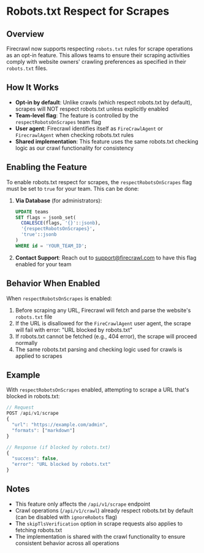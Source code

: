 # Robots.txt Respect for Scrapes

## Overview

Firecrawl now supports respecting `robots.txt` rules for scrape operations as an opt-in feature. This allows teams to ensure their scraping activities comply with website owners' crawling preferences as specified in their `robots.txt` files.

## How It Works

- **Opt-in by default**: Unlike crawls (which respect robots.txt by default), scrapes will NOT respect robots.txt unless explicitly enabled
- **Team-level flag**: The feature is controlled by the `respectRobotsOnScrapes` team flag
- **User agent**: Firecrawl identifies itself as `FireCrawlAgent` or `FirecrawlAgent` when checking robots.txt rules
- **Shared implementation**: This feature uses the same robots.txt checking logic as our crawl functionality for consistency

## Enabling the Feature

To enable robots.txt respect for scrapes, the `respectRobotsOnScrapes` flag must be set to `true` for your team. This can be done:

1. **Via Database** (for administrators):
   ```sql
   UPDATE teams
   SET flags = jsonb_set(
     COALESCE(flags, '{}'::jsonb),
     '{respectRobotsOnScrapes}',
     'true'::jsonb
   )
   WHERE id = 'YOUR_TEAM_ID';
   ```

2. **Contact Support**: Reach out to support@firecrawl.com to have this flag enabled for your team

## Behavior When Enabled

When `respectRobotsOnScrapes` is enabled:

1. Before scraping any URL, Firecrawl will fetch and parse the website's `robots.txt` file
2. If the URL is disallowed for the `FireCrawlAgent` user agent, the scrape will fail with error: "URL blocked by robots.txt"
3. If robots.txt cannot be fetched (e.g., 404 error), the scrape will proceed normally
4. The same robots.txt parsing and checking logic used for crawls is applied to scrapes

## Example

With `respectRobotsOnScrapes` enabled, attempting to scrape a URL that's blocked in robots.txt:

```javascript
// Request
POST /api/v1/scrape
{
  "url": "https://example.com/admin",
  "formats": ["markdown"]
}

// Response (if blocked by robots.txt)
{
  "success": false,
  "error": "URL blocked by robots.txt"
}
```

## Notes

- This feature only affects the `/api/v1/scrape` endpoint
- Crawl operations (`/api/v1/crawl`) already respect robots.txt by default (can be disabled with `ignoreRobots` flag)
- The `skipTlsVerification` option in scrape requests also applies to fetching robots.txt
- The implementation is shared with the crawl functionality to ensure consistent behavior across all operations